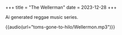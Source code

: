 +++
title = "The Wellerman"
date = 2023-12-28
+++

Ai generated reggae music series.

{{audio(url="toms-gone-to-hilo/Wellermon.mp3")}}